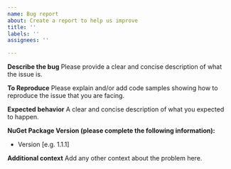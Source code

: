 ```yaml
---
name: Bug report
about: Create a report to help us improve
title: ''
labels: ''
assignees: ''

---
```


**Describe the bug**
Please provide a clear and concise description of what the issue is.

**To Reproduce**
Please explain and/or add code samples showing how to reproduce the issue that you are facing.

**Expected behavior**
A clear and concise description of what you expected to happen.

**NuGet Package Version (please complete the following information):**
 - Version [e.g. 1.1.1]

**Additional context**
Add any other context about the problem here.
